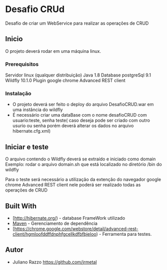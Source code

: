 # Desafio CRUd

Desafio de criar um WebService para realizar as operações de CRUD

## Inicio

O projeto deverá rodar em uma máquina linux.

### Prerequisitos

Servidor linux (qualquer distribuição)
Java 1.8
Database postgreSql 9.1
Wildfly 10.1.0
Plugin google chrome Advanced REST client
### Instalação

- O projeto deverá ser feito o deploy do arquivo DesafioCRUD.war em uma instância do wildfly
- É necessário criar uma dataBase com o nome desafioCRUD com usuario:teste, senha teste( caso deseja pode ser criado com outro usurio ou senha porém deverá alterar os dados no arquivo hibernate.cfg.xml)


## Iniciar e teste

O arquivo contendo o Wildfly deverá se extraído e iniciado como domain
Exemplo: rodar o arquivo domain.sh que está localizado no diretório /bin do wildfly 

Para o teste será necessário a utilização da extenção do navegador google chrome Advanced REST client nele poderá ser realizado todas as operações de CRUD



## Built With

* [http://hibernate.org/) - database FrameWork utilizado
* [Maven](https://maven.apache.org/) - Gerenciamento de dependência
* [https://chrome.google.com/webstore/detail/advanced-rest-client/hgmloofddffdnphfgcellkdfbfbjeloo) - Ferramenta para testes.


## Autor
 - Juliano Razzo  https://github.com/jrmetal

